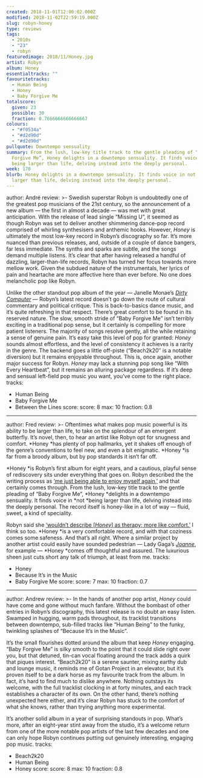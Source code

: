 ```yaml
---
created: 2018-11-01T12:00:02.000Z
modified: 2018-11-02T22:59:19.000Z
slug: robyn-honey
type: reviews
tags:
  - 2010s
  - "23"
  - robyn
featuredimage: 2018/11/Honey.jpg
artist: Robyn
album: Honey
essentialtracks: ""
favouritetracks:
  - Human Being
  - Honey
  - Baby Forgive Me
totalscore:
  given: 23
  possible: 30
  fraction: 0.7666666666666667
colours:
  - "#f0534a"
  - "#d2d90d"
  - "#d2d90d"
pullquote: Downtempo sensuality
summary: From the lush, low-key title track to the gentle pleading of “Baby
  Forgive Me”, Honey delights in a downtempo sensuality. It finds voice in not
  being larger than life, delving instead into the deeply personal.
week: 170
blurb: Honey delights in a downtempo sensuality. It finds voice in not being
  larger than life, delving instead into the deeply personal.
---
```

author: André
review: >-
  Swedish superstar Robyn is undoubtedly one of the greatest pop musicians of
  the 21st century, so the announcement of a new album — the first in almost a
  decade — was met with great anticipation. With the release of lead single
  “Missing U”, it seemed as though Robyn was set to deliver another shimmering
  dance-pop record comprised of whirling synthesisers and anthemic hooks.
  However, *Honey* is ultimately the most low-key record in Robyn’s discography
  so far. It’s more nuanced than previous releases, and, outside of a couple of
  dance bangers, far less immediate. The synths and sparks are subtle, and the
  songs demand multiple listens. It’s clear that after having released a handful
  of dazzling, larger-than-life records, Robyn has turned her focus towards more
  mellow work. Given the subdued nature of the instrumentals, her lyrics of pain
  and heartache are more affective here than ever before. No one does
  melancholic pop like Robyn.

  Unlike the other standout pop album of the year — Janelle Monae’s [*Dirty Computer*](<https://audioxide.com/reviews/janelle-monae-dirty-computer/>) — Robyn’s latest record doesn’t go down the route of cultural commentary and political critique. This is back-to-basics dance music, and it’s quite refreshing in that respect. There’s great comfort to be found in its reserved nature. The slow, smooth stride of “Baby Forgive Me” isn’t terribly exciting in a traditional pop sense, but it certainly is compelling for more patient listeners. The majority of songs resolve gently, all the while retaining a sense of genuine pain. It’s easy take this level of pop for granted: *Honey* sounds almost effortless, and the level of consistency it achieves is a rarity in the genre. The backend goes a little off-piste (“Beach2k20″ is a notable diversion) but it remains enjoyable throughout. This is, once again, another major success for Robyn. *Honey* may lack a stunning pop song like “With Every Heartbeat”, but it remains an alluring package regardless. If it’s deep and sensual left-field pop music you want, you’ve come to the right place.
tracks:
  - Human Being
  - ­­Baby Forgive Me
  - ­­Between the Lines
score:
  score: 8
  max: 10
  fraction: 0.8
---
author: Fred
review: >-
  Oftentimes what makes pop music powerful is its ability to be larger than
  life, to take on the splendour of an emergent butterfly. It’s novel, then, to
  hear an artist like Robyn opt for snugness and comfort. *Honey *has plenty of
  pop hallmarks, yet it shakes off enough of the genre’s conventions to feel
  new, and even a bit enigmatic. *Honey *is far from a broody album, but by pop
  standards it isn’t far off.

  *Honey *is Robyn’s first album for eight years, and a cautious, playful sense of rediscovery sits under everything that goes on. Robyn described the the writing process as [‘me just being able to enjoy myself again,’](<https://www.standard.co.uk/go/london/music/robyn-interview-missing-u-honey-a3964066.html>) and that certainly comes through. From the lush, low-key title track to the gentle pleading of “Baby Forgive Me”, *Honey *delights in a downtempo sensuality. It finds voice in *not *being larger than life, delving instead into the deeply personal. The record itself is honey-like in a lot of way — fluid, sweet, a kind of speciality.

  Robyn said she [‘wouldn’t describe [*Honey*] as therapy; more like comfort.’](<https://junkee.com/robyn-interview-honey/177474>) I think so too. *Honey *is a very comfortable record, and with that coziness comes some safeness. And that’s all right. Where a similar project by another artist could easily have sounded pedestrian — Lady Gaga’s [*Joanne*](<https://audioxide.com/reviews/lady-gaga-joanne/>), for example — *Honey *comes off thoughtful and assured. The luxurious sheen just cuts short any talk of triumph, at least from me.
tracks:
  - Honey
  - ­­Because It’s in the Music
  - ­­Baby Forgive Me
score:
  score: 7
  max: 10
  fraction: 0.7
---
author: Andrew
review: >-
  In the hands of another pop artist, *Honey* could have come and gone without
  much fanfare. Without the bombast of other entries in Robyn’s discography,
  this latest release is no doubt an easy listen. Swamped in hugging, warm pads
  throughout, its tracklist transitions between downtempo, sub-filled tracks
  like “Human Being” to the funky, twinkling splashes of “Because It’s in the
  Music”.

  It’s the small flourishes dotted around the album that keep *Honey* engaging. “Baby Forgive Me” is silky smooth to the point that it could slide right over you, but that detuned, tin-can vocal floating around the track adds a quirk that piques interest. “Beach2k20” is a serene saunter, mixing earthy dub and lounge music, it reminds me of Gotan Project in an elevator, but it’s proven itself to be a dark horse as my favourite track from the album. In fact, it’s hard to find much to dislike anywhere. Nothing outstays its welcome, with the full tracklist clocking in at forty minutes, and each track establishes a character of its own. On the other hand, there’s nothing unexpected here either, and it’s clear Robyn has stuck to the comfort of what she knows, rather than trying anything more experimental.

  It’s another solid album in a year of surprising standouts in pop. What’s more, after an eight-year stint away from the studio, it’s a welcome return from one of the more notable pop artists of the last few decades and one can only hope Robyn continues putting out genuinely interesting, engaging pop music.
tracks:
  - Beach2k20
  - ­­Human Being
  - ­­Honey
score:
  score: 8
  max: 10
  fraction: 0.8
